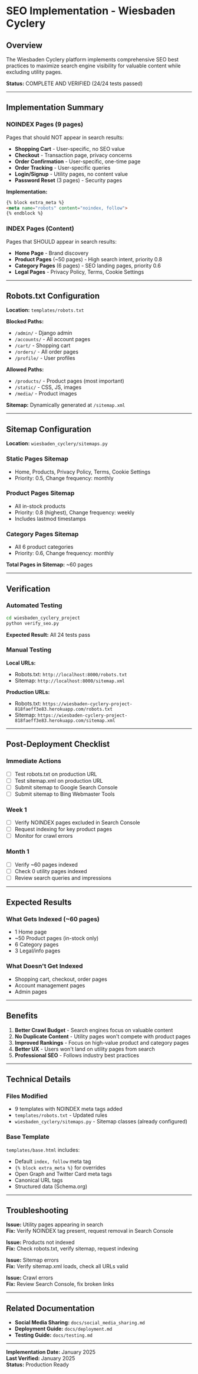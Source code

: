 # SEO Implementation - Wiesbaden Cyclery

## Overview

The Wiesbaden Cyclery platform implements comprehensive SEO best practices to maximize search engine visibility for valuable content while excluding utility pages.

**Status:** COMPLETE AND VERIFIED (24/24 tests passed)

---

## Implementation Summary

### NOINDEX Pages (9 pages)
Pages that should NOT appear in search results:

- **Shopping Cart** - User-specific, no SEO value
- **Checkout** - Transaction page, privacy concerns
- **Order Confirmation** - User-specific, one-time page
- **Order Tracking** - User-specific queries
- **Login/Signup** - Utility pages, no content value
- **Password Reset** (3 pages) - Security pages

**Implementation:**
```html
{% block extra_meta %}
<meta name="robots" content="noindex, follow">
{% endblock %}
```

### INDEX Pages (Content)
Pages that SHOULD appear in search results:

- **Home Page** - Brand discovery
- **Product Pages** (~50 pages) - High search intent, priority 0.8
- **Category Pages** (6 pages) - SEO landing pages, priority 0.6
- **Legal Pages** - Privacy Policy, Terms, Cookie Settings

---

## Robots.txt Configuration

**Location:** `templates/robots.txt`

**Blocked Paths:**
- `/admin/` - Django admin
- `/accounts/` - All account pages
- `/cart/` - Shopping cart
- `/orders/` - All order pages
- `/profile/` - User profiles

**Allowed Paths:**
- `/products/` - Product pages (most important)
- `/static/` - CSS, JS, images
- `/media/` - Product images

**Sitemap:** Dynamically generated at `/sitemap.xml`

---

## Sitemap Configuration

**Location:** `wiesbaden_cyclery/sitemaps.py`

### Static Pages Sitemap
- Home, Products, Privacy Policy, Terms, Cookie Settings
- Priority: 0.5, Change frequency: monthly

### Product Pages Sitemap
- All in-stock products
- Priority: 0.8 (highest), Change frequency: weekly
- Includes lastmod timestamps

### Category Pages Sitemap
- All 6 product categories
- Priority: 0.6, Change frequency: monthly

**Total Pages in Sitemap:** ~60 pages

---

## Verification

### Automated Testing
```bash
cd wiesbaden_cyclery_project
python verify_seo.py
```

**Expected Result:** All 24 tests pass

### Manual Testing

**Local URLs:**
- Robots.txt: `http://localhost:8000/robots.txt`
- Sitemap: `http://localhost:8000/sitemap.xml`

**Production URLs:**
- Robots.txt: `https://wiesbaden-cyclery-project-818faeff3e83.herokuapp.com/robots.txt`
- Sitemap: `https://wiesbaden-cyclery-project-818faeff3e83.herokuapp.com/sitemap.xml`

---

## Post-Deployment Checklist

### Immediate Actions
- [ ] Test robots.txt on production URL
- [ ] Test sitemap.xml on production URL
- [ ] Submit sitemap to Google Search Console
- [ ] Submit sitemap to Bing Webmaster Tools

### Week 1
- [ ] Verify NOINDEX pages excluded in Search Console
- [ ] Request indexing for key product pages
- [ ] Monitor for crawl errors

### Month 1
- [ ] Verify ~60 pages indexed
- [ ] Check 0 utility pages indexed
- [ ] Review search queries and impressions

---

## Expected Results

### What Gets Indexed (~60 pages)
- 1 Home page
- ~50 Product pages (in-stock only)
- 6 Category pages
- 3 Legal/info pages

### What Doesn't Get Indexed
- Shopping cart, checkout, order pages
- Account management pages
- Admin pages

---

## Benefits

1. **Better Crawl Budget** - Search engines focus on valuable content
2. **No Duplicate Content** - Utility pages won't compete with product pages
3. **Improved Rankings** - Focus on high-value product and category pages
4. **Better UX** - Users won't land on utility pages from search
5. **Professional SEO** - Follows industry best practices

---

## Technical Details

### Files Modified
- 9 templates with NOINDEX meta tags added
- `templates/robots.txt` - Updated rules
- `wiesbaden_cyclery/sitemaps.py` - Sitemap classes (already configured)

### Base Template
`templates/base.html` includes:
- Default `index, follow` meta tag
- `{% block extra_meta %}` for overrides
- Open Graph and Twitter Card meta tags
- Canonical URL tags
- Structured data (Schema.org)

---

## Troubleshooting

**Issue:** Utility pages appearing in search  
**Fix:** Verify NOINDEX tag present, request removal in Search Console

**Issue:** Products not indexed  
**Fix:** Check robots.txt, verify sitemap, request indexing

**Issue:** Sitemap errors  
**Fix:** Verify sitemap.xml loads, check all URLs valid

**Issue:** Crawl errors  
**Fix:** Review Search Console, fix broken links

---

## Related Documentation

- **Social Media Sharing:** `docs/social_media_sharing.md`
- **Deployment Guide:** `docs/deployment.md`
- **Testing Guide:** `docs/testing.md`

---

**Implementation Date:** January 2025  
**Last Verified:** January 2025  
**Status:** Production Ready
